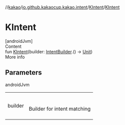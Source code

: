 //[kakao](../../../index.md)/[io.github.kakaocup.kakao.intent](../index.md)/[KIntent](index.md)/[KIntent](-k-intent.md)



# KIntent  
[androidJvm]  
Content  
fun [KIntent](-k-intent.md)(builder: [IntentBuilder](../-intent-builder/index.md).() -> [Unit](https://kotlinlang.org/api/latest/jvm/stdlib/kotlin/-unit/index.html))  
More info  


## Parameters  
  
androidJvm  
  
| | |
|---|---|
| <a name="io.github.kakaocup.kakao.intent/KIntent/KIntent/#kotlin.Function1[io.github.kakaocup.kakao.intent.IntentBuilder,kotlin.Unit]/PointingToDeclaration/"></a>builder| <a name="io.github.kakaocup.kakao.intent/KIntent/KIntent/#kotlin.Function1[io.github.kakaocup.kakao.intent.IntentBuilder,kotlin.Unit]/PointingToDeclaration/"></a><br><br>Builder for intent matching<br><br>|
  
  



